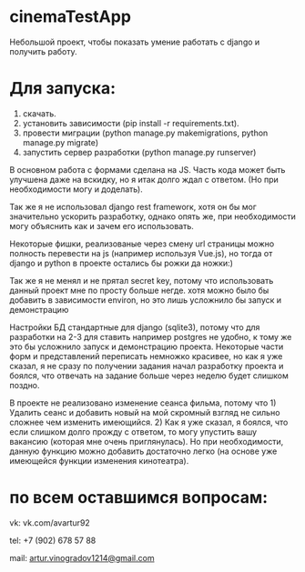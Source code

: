 # cinemaTestApp
Небольшой проект, чтобы показать умение работать с django и получить работу.

# Для запуска:
1) скачать.
2) установить зависимости (pip install -r requirements.txt).
3) провести миграции (python manage.py makemigrations, python manage.py migrate)
4) запустить сервер разработки (python manage.py runserver)

В основном работа с формами сделана на JS. Часть кода может быть улучшена даже на вскидку, но я итак долго ждал с ответом. (Но при необходимости могу и доделать).

Так же я не использовал django rest frameworк, хотя он бы мог значительно ускорить разработку, однако опять же, при необходимости могу объяснить как и зачем его использовать.

Некоторые фишки, реализованые через смену url страницы можно полность перевести на js (например используя Vue.js), но тогда от django и python в проекте остались бы рожки да ножки:)

Так же я не менял и не прятал secret key, потому что использовать данный проект мне по просту больше негде. хотя можно было бы добавить в зависимости environ, но это лишь усложнило бы запуск и демонстрацию

Настройки БД стандартные для django (sqlite3), потому что для разработки на 2-3 для ставить например postgres не удобно, к тому же это бы усложнило запуск и демонстрацию проекта.
Некоторые части форм и представлений переписать немножко красивее, но как я уже сказал, я не сразу по получении задания начал разработку проекта и боялся, что отвечать на задание больше через неделю будет слишком поздно.

В проекте не реализовано изменение сеанса фильма, потому что 1) Удалить сеанс и добавить новый на мой скромный взгляд не сильно сложнее чем изменить имеющийся. 2) Как я уже сказал, я боялся, что если слишком долго прожду с ответом, то могу упустить вашу вакансию (которая мне очень приглянулась). Но при необходимости, данную функцию можно добавить достаточно легко (на основе уже имеющейся функции изменения кинотеатра).



# по всем оставшимся вопросам:

vk: vk.com/avartur92

tel: +7 (902) 678 57 88

mail: artur.vinogradov1214@gmail.com
